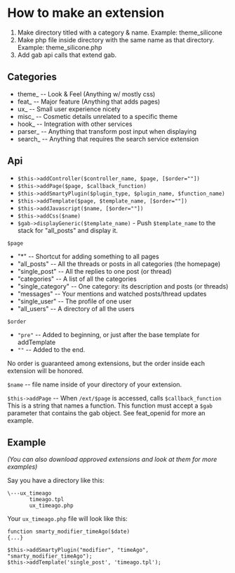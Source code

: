 # How to make an extension #

1. Make directory titled with a category & name. Example: theme_silicone
2. Make php file inside directory with the same name as that directory. Example: theme_silicone.php
3. Add gab api calls that extend gab.

## Categories

- theme_ -- Look & Feel (Anything w/ mostly css)
- feat_ -- Major feature (Anything that adds pages)
- ux_   -- Small user experience nicety
- misc_ -- Cosmetic details unrelated to a specific theme
- hook_ -- Integration with other services
- parser_ -- Anything that transform post input when displaying
- search_ -- Anything that requires the search service extension

## Api

- ``$this->addController($controller_name, $page, [$order=""])``
- ``$this->addPage($page, $callback_function)``
- ``$this->addSmartyPlugin($plugin_type, $plugin_name, $function_name)``
- ``$this->addTemplate($page, $template_name, [$order=""])``
- ``$this->addJavascript($name, [$order=""])``
- ``$this->addCss($name)``
- ``$gab->displayGeneric($template_name)`` - Push ``$template_name`` to the stack for "all_posts" and display it.

``$page``

- "*" -- Shortcut for adding something to all pages
- "all_posts" -- All the threads or posts in all categories (the homepage)
- "single_post" -- All the replies to one post (or thread)
- "categories" -- A list of all the categories
- "single_category" -- One category: its description and posts (or threads)
- "messages" -- Your mentions and watched posts/thread updates
- "single_user" -- The profile of one user
- "all_users" -- A directory of all the users

``$order``

- ``"pre"`` -- Added to beginning, or just after the base template for addTemplate
- ``""`` -- Added to the end.

No order is guaranteed among extensions, but the order inside each extension will be honored.

``$name`` -- file name inside of your directory of your extension.

``$this->addPage`` -- When ``/ext/$page`` is accessed, calls ``$callback_function``
This is a string that names a function. This function must accept a ``$gab``
parameter that contains the gab object. See feat_openid for more an example.

## Example

*(You can also download approved extensions and look at them for more examples)*

Say you have a directory like this:

    \---ux_timeago
           timeago.tpl
           ux_timeago.php

Your ``ux_timeago.php`` file will look like this:

    function smarty_modifier_timeAgo($date)
    {...}

    $this->addSmartyPlugin("modifier", "timeAgo", "smarty_modifier_timeAgo");
    $this->addTemplate('single_post', 'timeago.tpl');








